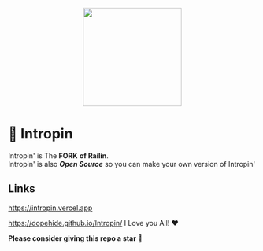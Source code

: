 <p align="center"><img style="height: 200px;" src="https://RailinGames.github.io/Assests/Imgs/Logo.png"></p>

# 🚈 Intropin
Intropin' is The **FORK** **of Railin**. <br>
Intropin' is also ***Open Source*** so you can make your own version of Intropin'
## Links
 https://intropin.vercel.app
 
https://dopehide.github.io/Intropin/
I Love you All! ❤

**Please consider giving this repo a star 🌟**

